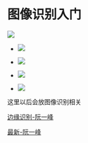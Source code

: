 # 图像识别入门

![](https://img.shields.io/badge/%E5%9B%BE%E5%BD%A2%E5%9B%BE%E5%BD%A2%E7%9B%B8%E5%85%B3-%E5%9B%BE%E5%83%8F%E8%AF%86%E5%88%AB%20%7C%20Three.js%20%7C%20AFrame%20%7C%20SVG-brightgreen.svg)


-  ![](https://img.shields.io/badge/%E5%9B%BE%E5%83%8F%E8%AF%86%E5%88%AB-20%25-red.svg)

-  ![](https://img.shields.io/badge/Three.js-50%25-brightgreen.svg)

-  ![](https://img.shields.io/badge/SVG-10%25-orange.svg)

-  ![](https://img.shields.io/badge/AFrame-10%25-blue.svg)


这里以后会放图像识别相关



[边缘识别-阮一峰](http://www.ruanyifeng.com/blog/2016/07/edge-recognition.html)


[最新-阮一峰](http://www.ruanyifeng.com/blog/2017/12/image-and-wave-filters.html)







